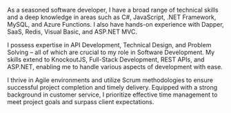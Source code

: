 As a seasoned software developer, I have a broad range of technical skills and a deep knowledge in areas such as C#, JavaScript, .NET Framework, MySQL, and Azure Functions. I also have hands-on experience with Dapper, SaaS, Redis, Visual Basic, and ASP.NET MVC.

I possess expertise in API Development, Technical Design, and Problem Solving – all of which are crucial to my role in Software Development. My skills extend to KnockoutJS, Full-Stack Development, REST APIs, and ASP.NET, enabling me to handle various aspects of development with ease.

I thrive in Agile environments and utilize Scrum methodologies to ensure successful project completion and timely delivery. Equipped with a strong background in customer service, I prioritize effective time management to meet project goals and surpass client expectations.
